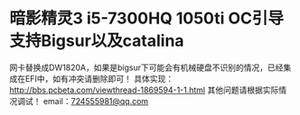 # 暗影精灵3 i5-7300HQ 1050ti OC引导 支持Bigsur以及catalina
网卡替换成DW1820A，如果是bigsur下可能会有机械硬盘不识别的情况，已经集成在EFI中，如有冲突请删除即可！
具体实现：http://bbs.pcbeta.com/viewthread-1869594-1-1.html
其他问题请根据实际情况调试！
email：724555981@qq.com
